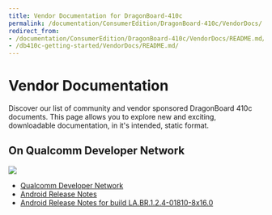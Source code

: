 ```yaml
---
title: Vendor Documentation for DragonBoard-410c
permalink: /documentation/ConsumerEdition/DragonBoard-410c/VendorDocs/
redirect_from:
- /documentation/ConsumerEdition/DragonBoard-410c/VendorDocs/README.md/
- /db410c-getting-started/VendorDocs/README.md/
---
```

# Vendor Documentation

Discover our list of community and vendor sponsored DragonBoard 410c documents. This page allows you to explore new and exciting, downloadable documentation, in it's intended, static format.

## On Qualcomm Developer Network
<img src="https://www.96boards.org/wp-content/uploads/2015/06/QDN-H-RGB-72ppi.gif" data-canonical-src="https://www.96boards.org/wp-content/uploads/2015/06/QDN-H-RGB-72ppi.gif" aligh="right" />

- [Qualcomm Developer Network](https://developer.qualcomm.com/hardware/dragonboard-410c/tools)
- [Android Release Notes](https://developer.qualcomm.com/download/db410c/android_release_notes-LM80-P0436-12_Rev_G.pdf)
- [Android Release Notes for build LA.BR.1.2.4-01810-8x16.0](https://developer.qualcomm.com/download/db410c/android-release-notes-build-labr124-01810-8x160.pdf)